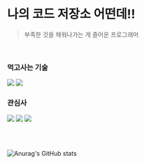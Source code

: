 # 나의 코드 저장소 어떤데!!

> 부족한 것을 채워나가는 게 즐어운 프로그래머

<br>

### 먹고사는 기술

<div align="left">
<img src="https://img.shields.io/badge/unity-000000?style=for-the-badge&logo=html5&logoColor=white">
<img src="https://img.shields.io/badge/csharp-512BD4?style=for-the-badge&logo=html5&logoColor=white">
</div>

### 관심사

<div align="left">
<img src="https://img.shields.io/badge/godotengine-000000?style=for-the-badge&logo=html5&logoColor=white">
<img src="https://img.shields.io/badge/androidstudio-000000?style=for-the-badge&logo=html5&logoColor=white">
<img src="https://img.shields.io/badge/swift-000000?style=for-the-badge&logo=html5&logoColor=white">
</div>

<br><br>

![Anurag's GitHub stats](https://github-readme-stats.vercel.app/api?username=TIRO044&show_icons=true&theme=calm)

<!--
**TIRO044/TIRO044** is a ✨ _special_ ✨ repository because its `README.md` (this file) appears on your GitHub profile.

Here are some ideas to get you started:

- 🔭 I’m currently working on ...
- 🌱 I’m currently learning ...
- 👯 I’m looking to collaborate on ...
- 🤔 I’m looking for help with ...
- 💬 Ask me about ...
- 📫 How to reach me: ...
- 😄 Pronouns: ...
- ⚡ Fun fact: ...
-->
